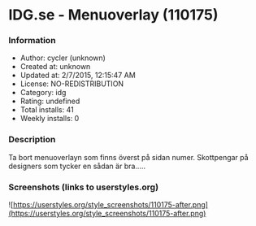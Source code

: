 # IDG.se - Menuoverlay (110175)

### Information
- Author: cycler (unknown)
- Created at: unknown
- Updated at: 2/7/2015, 12:15:47 AM
- License: NO-REDISTRIBUTION
- Category: idg
- Rating: undefined
- Total installs: 41
- Weekly installs: 0


### Description
Ta bort menuoverlayn som finns överst på sidan numer. Skottpengar på designers som tycker en sådan är bra.....


### Screenshots (links to userstyles.org)
![https://userstyles.org/style_screenshots/110175-after.png](https://userstyles.org/style_screenshots/110175-after.png)


